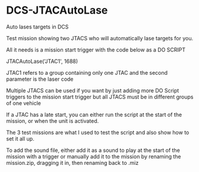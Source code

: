# DCS-JTACAutoLase
Auto lases targets in DCS

Test mission showing two JTACS who will automatically lase targets for you.

All it needs is a mission start trigger with the code below as a DO SCRIPT 

JTACAutoLase('JTAC1', 1688)

JTAC1 refers to a group containing only one JTAC and the second parameter is the laser code

Multiple JTACS can be used if you want by just adding more DO Script triggers to the mission start trigger but all JTACS must
be in different groups of one vehicle

If a JTAC has a late start, you can either run the script at the start of the mission, or when the unit is activated.

The 3 test missions are what I used to test the script and also show how to set it all up.

To add the sound file, either add it as a sound to play at the start of the mission with a trigger or manually 
add it to the mission by renaming the mission.zip, dragging it in, then renaming back to .miz